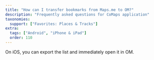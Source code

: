 ```yaml
---
title: "How can I transfer bookmarks from Maps.me to OM?"
description: "Frequently asked questions for CoMaps application"
taxonomies:
  support: ["Favorites: Places & Tracks"]
extra:
  tags: ["Android", "iPhone & iPad"]
  order: 110
---
```


On iOS, you can export the list and immediately open it in OM.
